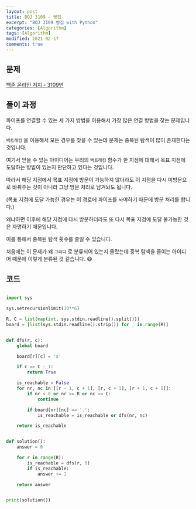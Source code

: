 ```yaml
---
layout: post
title: BOJ 3109 - 빵집
excerpt: "BOJ 3109 빵집 with Python"
categories: [Algorithm]
tags: [Algorithm]
modified: 2021-02-17
comments: true
---
```


## 문제

[백준 온라인 저지 - 3109번](https://www.acmicpc.net/problem/3109)

## 풀이 과정

파이프를 연결할 수 있는 세 가지 방법을 이용해서 가장 많은 연결 방법을 찾는 문제입니다.

`백트래킹` 을 이용해서 모든 경우를 찾을 수 있는데 문제는 중복된 탐색이 많이 존재한다는 것입니다.

여기서 얻을 수 있는 아이디어는 우리의 `백트래킹` 함수가 한 지점에 대해서 목표 지점에 도달하는 방빕이 있는지 판단하고 있다는 것입니다.

따라서 해당 지점에서 목표 지점에 방문이 가능하지 않더라도 이 지점을 다시 미방문으로 바꿔주는 것이 아니라 그냥 방문 처리로 남겨놔도 됩니다.

(목표 지점에 도달 가능한 경우는 이 경로에 파이프를 놔야하기 때문에 방문 처리를 합니다.)

왜냐하면 이후에 해당 지점에 다시 방문하더라도 또 다시 목표 지점에 도달 불가능한 것은 자명하기 때문입니다.

이를 통해서 중복된 탐색 횟수를 줄일 수 있습니다.

처음에는 이 문제가 왜 `그리디` 로 분류되어 있는지 몰랐는데 중복 탐색을 줄이는 아이디어 때문에 이렇게 분류된 것 같습니다. 😄

## 코드

```python

import sys

sys.setrecursionlimit(10**6)

R, C = list(map(int, sys.stdin.readline().split()))
board = [list(sys.stdin.readline().strip()) for _ in range(R)]


def dfs(r, c):
    global board

    board[r][c] = 'x'

    if c == C - 1:
        return True

    is_reachable = False
    for nr, nc in [[r - 1, c + 1], [r, c + 1], [r + 1, c + 1]]:
        if nr < 0 or nr >= R or nc >= C:
            continue

        if board[nr][nc] == '.':
            is_reachable = is_reachable or dfs(nr, nc)

    return is_reachable


def solution():
    answer = 0

    for r in range(R):
        is_reachable = dfs(r, 0)
        if is_reachable:
            answer += 1

    return answer


print(solution())

```
